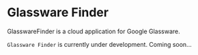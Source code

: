 Glassware Finder
========

GlasswareFinder is a cloud application for Google Glassware.

`Glassware Finder` is currently under development.
Coming soon...
